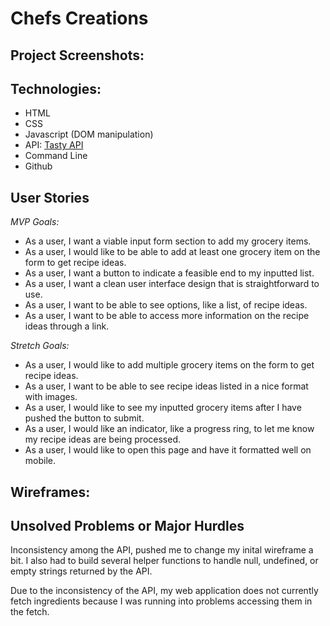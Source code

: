 # Chefs Creations


## Project Screenshots:



## Technologies:

- HTML
- CSS
- Javascript (DOM manipulation)
- API: [Tasty API](https://rapidapi.com/apidojo/api/tasty/endpoints)
- Command Line
- Github


## User Stories

*MVP Goals:*
- As a user, I want a viable input form section to add my grocery items.
- As a user, I would like to be able to add at least one grocery item on the form to get recipe ideas.
- As a user, I want a button to indicate a feasible end to my inputted list. 
- As a user, I want a clean user interface design that is straightforward to use. 
- As a user, I want to be able to see options, like a list, of recipe ideas.
- As a user, I want to be able to access more information on the recipe ideas through a link.

*Stretch Goals:*
- As a user, I would like to add multiple grocery items on the form to get recipe ideas.
- As a user, I want to be able to see recipe ideas listed in a nice format with images.
- As a user, I would like to see my inputted grocery items after I have pushed the button to submit.
- As a user, I would like an indicator, like a progress ring, to let me know my recipe ideas are being processed. 
- As a user, I would like to open this page and have it formatted well on mobile. 


## Wireframes:



## Unsolved Problems or Major Hurdles

Inconsistency among the API, pushed me to change my inital wireframe a bit. 
I also had to build several helper functions to handle null, undefined, or empty strings returned by the API.

Due to the inconsistency of the API, my web application does not currently fetch ingredients because I was running
into problems accessing them in the fetch.

